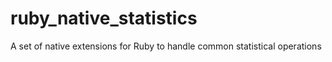 # ruby_native_statistics
A set of native extensions for Ruby to handle common statistical operations

